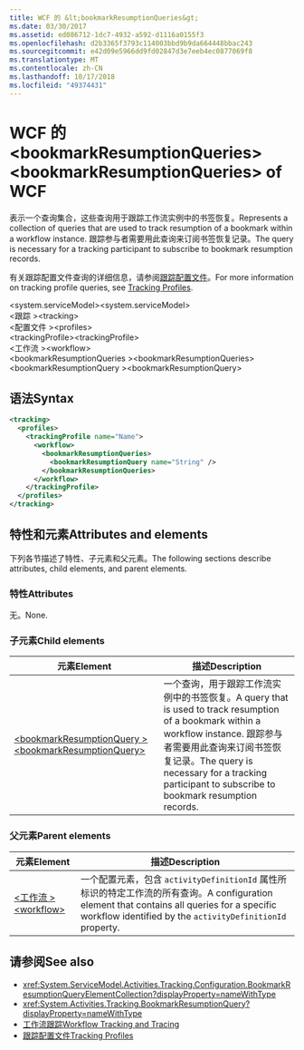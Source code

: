 ```yaml
---
title: WCF 的 &lt;bookmarkResumptionQueries&gt;
ms.date: 03/30/2017
ms.assetid: ed086712-1dc7-4932-a592-d1116a0155f3
ms.openlocfilehash: d2b3365f3793c114003bbd9b9da664448bbac243
ms.sourcegitcommit: e42d09e5966dd9fd02847d3e7eeb4ec0877069f8
ms.translationtype: MT
ms.contentlocale: zh-CN
ms.lasthandoff: 10/17/2018
ms.locfileid: "49374431"
---
```

# <a name="ltbookmarkresumptionqueriesgt-of-wcf"></a><span data-ttu-id="75d68-102">WCF 的 &lt;bookmarkResumptionQueries&gt;</span><span class="sxs-lookup"><span data-stu-id="75d68-102">&lt;bookmarkResumptionQueries&gt; of WCF</span></span>

<span data-ttu-id="75d68-103">表示一个查询集合，这些查询用于跟踪工作流实例中的书签恢复。</span><span class="sxs-lookup"><span data-stu-id="75d68-103">Represents a collection of queries that are used to track resumption of a bookmark within a workflow instance.</span></span> <span data-ttu-id="75d68-104">跟踪参与者需要用此查询来订阅书签恢复记录。</span><span class="sxs-lookup"><span data-stu-id="75d68-104">The query is necessary for a tracking participant to subscribe to bookmark resumption records.</span></span>  
  
<span data-ttu-id="75d68-105">有关跟踪配置文件查询的详细信息，请参阅[跟踪配置文件](../../../../../docs/framework/windows-workflow-foundation/tracking-profiles.md)。</span><span class="sxs-lookup"><span data-stu-id="75d68-105">For more information on tracking profile queries, see [Tracking Profiles](../../../../../docs/framework/windows-workflow-foundation/tracking-profiles.md).</span></span>
  
<span data-ttu-id="75d68-106">\<system.serviceModel></span><span class="sxs-lookup"><span data-stu-id="75d68-106">\<system.serviceModel></span></span>  
<span data-ttu-id="75d68-107">\<跟踪 ></span><span class="sxs-lookup"><span data-stu-id="75d68-107">\<tracking></span></span>  
<span data-ttu-id="75d68-108">\<配置文件 ></span><span class="sxs-lookup"><span data-stu-id="75d68-108">\<profiles></span></span>  
<span data-ttu-id="75d68-109">\<trackingProfile></span><span class="sxs-lookup"><span data-stu-id="75d68-109">\<trackingProfile></span></span>  
<span data-ttu-id="75d68-110">\<工作流 ></span><span class="sxs-lookup"><span data-stu-id="75d68-110">\<workflow></span></span>  
<span data-ttu-id="75d68-111">\<bookmarkResumptionQueries ></span><span class="sxs-lookup"><span data-stu-id="75d68-111">\<bookmarkResumptionQueries></span></span>  
<span data-ttu-id="75d68-112">\<bookmarkResumptionQuery ></span><span class="sxs-lookup"><span data-stu-id="75d68-112">\<bookmarkResumptionQuery></span></span>  
  
## <a name="syntax"></a><span data-ttu-id="75d68-113">语法</span><span class="sxs-lookup"><span data-stu-id="75d68-113">Syntax</span></span>  
  
```xml
<tracking>
  <profiles>
    <trackingProfile name="Name">
      <workflow>
        <bookmarkResumptionQueries>
          <bookmarkResumptionQuery name="String" />
        </bookmarkResumptionQueries>
      </workflow>
    </trackingProfile>
  </profiles>
</tracking>  
```

## <a name="attributes-and-elements"></a><span data-ttu-id="75d68-114">特性和元素</span><span class="sxs-lookup"><span data-stu-id="75d68-114">Attributes and elements</span></span>

<span data-ttu-id="75d68-115">下列各节描述了特性、子元素和父元素。</span><span class="sxs-lookup"><span data-stu-id="75d68-115">The following sections describe attributes, child elements, and parent elements.</span></span>  
  
### <a name="attributes"></a><span data-ttu-id="75d68-116">特性</span><span class="sxs-lookup"><span data-stu-id="75d68-116">Attributes</span></span>

<span data-ttu-id="75d68-117">无。</span><span class="sxs-lookup"><span data-stu-id="75d68-117">None.</span></span>  
  
### <a name="child-elements"></a><span data-ttu-id="75d68-118">子元素</span><span class="sxs-lookup"><span data-stu-id="75d68-118">Child elements</span></span>  
  
|<span data-ttu-id="75d68-119">元素</span><span class="sxs-lookup"><span data-stu-id="75d68-119">Element</span></span>|<span data-ttu-id="75d68-120">描述</span><span class="sxs-lookup"><span data-stu-id="75d68-120">Description</span></span>|  
|-------------|-----------------|  
|[<span data-ttu-id="75d68-121">\<bookmarkResumptionQuery ></span><span class="sxs-lookup"><span data-stu-id="75d68-121">\<bookmarkResumptionQuery></span></span>](bookmarkresumptionquery-of-wcf.md)|<span data-ttu-id="75d68-122">一个查询，用于跟踪工作流实例中的书签恢复。</span><span class="sxs-lookup"><span data-stu-id="75d68-122">A query that is used to track resumption of a bookmark within a workflow instance.</span></span> <span data-ttu-id="75d68-123">跟踪参与者需要用此查询来订阅书签恢复记录。</span><span class="sxs-lookup"><span data-stu-id="75d68-123">The query is necessary for a tracking participant to subscribe to bookmark resumption records.</span></span>|  
  
### <a name="parent-elements"></a><span data-ttu-id="75d68-124">父元素</span><span class="sxs-lookup"><span data-stu-id="75d68-124">Parent elements</span></span>  
  
|<span data-ttu-id="75d68-125">元素</span><span class="sxs-lookup"><span data-stu-id="75d68-125">Element</span></span>|<span data-ttu-id="75d68-126">描述</span><span class="sxs-lookup"><span data-stu-id="75d68-126">Description</span></span>|  
|-------------|-----------------|  
|[<span data-ttu-id="75d68-127">\<工作流 ></span><span class="sxs-lookup"><span data-stu-id="75d68-127">\<workflow></span></span>](../../../../../docs/framework/configure-apps/file-schema/windows-workflow-foundation/workflow.md)|<span data-ttu-id="75d68-128">一个配置元素，包含 `activityDefinitionId` 属性所标识的特定工作流的所有查询。</span><span class="sxs-lookup"><span data-stu-id="75d68-128">A configuration element that contains all queries for a specific workflow identified by the `activityDefinitionId` property.</span></span>|  
  
## <a name="see-also"></a><span data-ttu-id="75d68-129">请参阅</span><span class="sxs-lookup"><span data-stu-id="75d68-129">See also</span></span>

- <xref:System.ServiceModel.Activities.Tracking.Configuration.BookmarkResumptionQueryElementCollection?displayProperty=nameWithType> 
- <xref:System.Activities.Tracking.BookmarkResumptionQuery?displayProperty=nameWithType>       
- [<span data-ttu-id="75d68-130">工作流跟踪</span><span class="sxs-lookup"><span data-stu-id="75d68-130">Workflow Tracking and Tracing</span></span>](../../../../../docs/framework/windows-workflow-foundation/workflow-tracking-and-tracing.md)  
- [<span data-ttu-id="75d68-131">跟踪配置文件</span><span class="sxs-lookup"><span data-stu-id="75d68-131">Tracking Profiles</span></span>](../../../../../docs/framework/windows-workflow-foundation/tracking-profiles.md)
